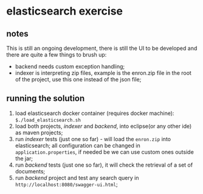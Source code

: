 # elasticsearch exercise


## notes

This is still an ongoing development, there is still the UI to be developed and there are quite a few things to brush up:
- backend needs custom exception handling;
- indexer is interpreting zip files, example is the enron.zip file in the root of the project, use this one instead of the json file;

## running the solution

1. load elasticsearch docker container (requires docker machine): `$./load_elasticsearch.sh`
2. load both projects, _indexer_ and _backend_, into eclipse(or any other ide) as maven projects;
3. run _indexer_ tests (just one so far) - will load the `enron.zip` into elasticsearch; all configuration can be changed in `application.properties`, if needed be we can use custom ones outside the jar;
4. run _backend_ tests (just one so far), it will check the retrieval of a set of documents;
4. run _backend_ project and test any search query in `http://localhost:8080/swagger-ui.html`;

